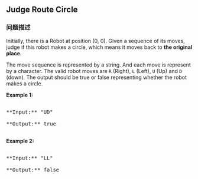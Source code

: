 ## Judge Route Circle  
### 问题描述

Initially, there is a Robot at position (0, 0). Given a sequence of its moves, judge if this robot makes a circle, which means it moves back to **the original place**. 



The move sequence is represented by a string. And each move is represent by a character. The valid robot moves are `R` (Right), `L` (Left), `U` (Up) and `D` (down). The output should be true or false representing whether the robot makes a circle.


**Example 1:**<br />
<pre>
**Input:** "UD"
**Output:** true
</pre>


**Example 2:**<br />
<pre>
**Input:** "LL"
**Output:** false
</pre>

